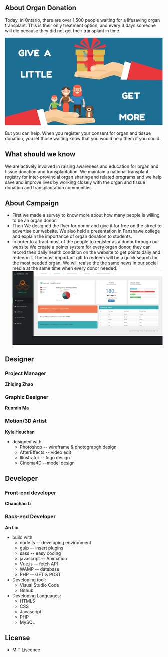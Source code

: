 
## About Organ Donation
Today, in Ontario, there are over 1,500 people waiting for a 
lifesaving organ transplant. This is their only treatment option, 
and every 3 days someone will die because they did not get their 
transplant in time.

![image](https://github.com/an-liu1/AL_CCL_KH_RMM_ZQZ_Organ_Donation_Project/raw/dev.zhiqing/poster/p4.png)

But you can help. When you register your consent for organ and 
tissue donation, you let those waiting know that you would
help them if you could.

## What should we know

We are actively involved in raising awareness and education for organ and tissue donation and transplantation. We maintain a national transplant registry for inter-provincial organ sharing and related programs and we help save and improve lives by working closely with the organ and tissue donation and transplantation communities.

## About Campaign
* First we made a survey to know more about how many people is willing to be an organ donor.<br>
* Then We designed the flyer for donor and give it for free on the street to advertise our website. We also held a presentation in Fanshawe college and explain the importance of organ donation to students.<br>
* In order to attract most of the people to register as a donor through our website
We create a points system for every organ donor, they can record their daily health condition on the website to get points daily and redeem it. The most important gift to redeem will be a quick search for the most needed organ. We will realse the the same news in our social media at the same time when every donor needed.
![image](https://github.com/an-liu1/AL_CCL_KH_RMM_ZQZ_Organ_Donation_Project/raw/dev.zhiqing/poster/points.PNG)




## Designer
### Project Manager
**Zhiqing Zhao**
### Graphic Designer 
**Runmin Ma**
### Motion/3D Artist 
**Kyle Heuchan**
* designed with
  * Photoshop  -- wireframe & photograpgh design
  * AfterEffects -- video edit
  * Illustrator -- logo design
  * Cinema4D --model design
## Developer
### Front-end developer
**Chaochao Li**
### Back-end Developer
**An Liu**
* build with
  * node.js -- developing environment
  * gulp -- insert plugins
  * sass -- easy coding
  * javascript -- Animation
  * Vue.js -- fetch API
  * WAMP -- database
  * PHP -- GET & POST
* Developing tool:
  * Visual Studio Code
  * Github
* Developing Languages:
  * HTML5
  * CSS
  * Javascript
  * PHP
  * MySQL


## License
* MIT Liscence

